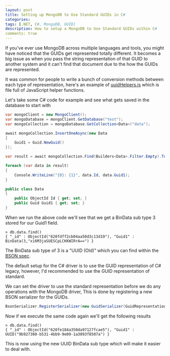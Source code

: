 ```yaml
---
layout: post
title: Setting up MongoDB to Use Standard GUIDs in C#
categories:
tags: [.NET, C#, MongoDB, GUID]
description: How to setup a MongoDB to Use Standard GUIDs within C#
comments: true
---
```


If you've ever use MongoDB across multiple languages and tools, you might have noticed that the GUIDs get represented totally different. It becomes a big issue as when you pass the string representation of that GUID to another system and it can't find that document due to the how the GUIDs are represented.

It was common for people to write a bunch of conversion methods between each type of representation, here's an example of [uuidHelpers.js](https://gist.github.com/davideicardi/b0228fbc0d2e0a65bfc0f70a3cb8d9cf) which is file full of JavaScript helper functions.

Let's take some C# code for example and see what gets saved in the database to start with

```csharp
var mongoClient = new MongoClient();
var mongoDatabase = mongoClient.GetDatabase("test");
var mongoCollection = mongoDatabase.GetCollection<Data>("data");

await mongoCollection.InsertOneAsync(new Data
{
    Guid1 = Guid.NewGuid()
});

var result = await mongoCollection.Find(Builders<Data>.Filter.Empty).ToListAsync();

foreach (var data in result)
{
    Console.WriteLine("{0}: {1}", data.Id, data.Guid1);
}

public class Data
{
    public ObjectId Id { get; set; }
    public Guid Guid1 { get; set; }
}
```

When we run the above code we'll see that we get a BinData sub type 3 stored for our Guid1 field.
```shell
> db.data.find()
{ "_id" : ObjectId("620fdff2cb04aa50d3c13d19"), "Guid1" : BinData(3,"xi6M3jaSUESCpLCKKWIRrA==") }
```

The BinData sub type of 3 is a "UUID (Old)" which you can find within the [BSON spec](https://bsonspec.org/spec.html).

The default setup for the C# driver is to use the GUID representation of C# legacy, however, I'd recommended to use the GUID representation of standard.

We can set the driver to use the standard representation before we do any operations with the MongoDB driver, This is done by registering a new BSON serializer for the GUIDs.

```csharp
BsonSerializer.RegisterSerializer(new GuidSerializer(GuidRepresentation.CSharpLegacy));
```

Now if we execute the same code again we'll get the following results
```shell
> db.data.find()
{ "_id" : ObjectId("620fe184a350da97127fcae5"), "Guid1" : UUID("9b927360-b531-4bb9-9e09-1a3093f8507a") }
```

This is now using the new UUID BinData sub type which will make it easier to deal with.

